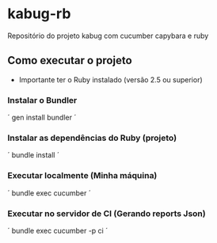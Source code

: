 # kabug-rb
Repositório do projeto kabug com cucumber capybara e ruby

## Como executar o projeto

* Importante ter o Ruby instalado (versão 2.5 ou superior)

### Instalar o Bundler
´
gen install bundler
´
### Instalar as dependências do Ruby (projeto)
´
bundle install
´
### Executar localmente (Minha máquina)
´
bundle exec cucumber
´
### Executar no servidor de CI (Gerando reports Json)
´
bundle exec cucumber -p ci
´
